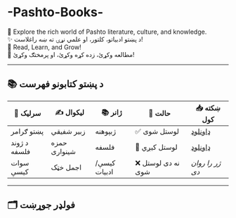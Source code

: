 # -Pashto-Books-

🌟 Explore the rich world of Pashto literature, culture, and knowledge.  
✨ د پښتو ادبیاتو، کلتور، او علمي نړۍ ته ښه راغلاست!  
📖 Read, Learn, and Grow!  
📝 مطالعه وکړئ، زده کړه وکړئ، او پرمختګ وکړئ!

---

## 📚 د پښتو کتابونو فهرست

| 📖 سرلیک | ✍️ لیکوال | 📚 ژانر | 📌 حالت | 📥 ښکته کول |
|-----------|------------|---------|----------|----------------|
| پښتو ګرامر | زبیر شفیقي | ژبپوهنه | ✅ لوستل شوی | [ډاونلوډ](./PDF/پښتو_ګرامر.pdf) |
| د ژوند فلسفه | حمزه شینواری | فلسفه | 📖 لوستل کیږي | [ډاونلوډ](./PDF/د_ژوند_فلسفه.pdf) |
| سوات کیسې | اجمل خټک | کیسې/ادبیات | ❌ نه دی لوستل شوی | _ژر را روان دی_ |

<!-- ✅ TO ADD A NEW BOOK, COPY A ROW LIKE BELOW AND PASTE IT ABOVE THIS LINE -->
<!-- | کتاب نوم | لیکوال | ژانر | ✅ لوستل شوی | [ډاونلوډ](./PDF/filename.pdf) | -->

---

## 🗂️ فولډر جوړښت


